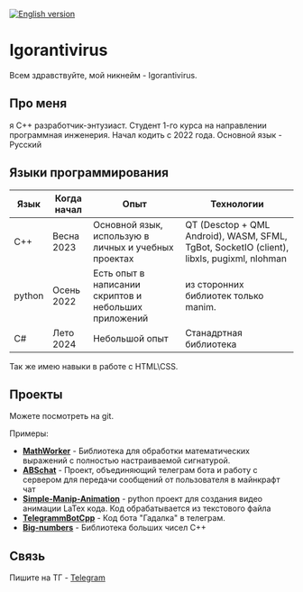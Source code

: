 [![English version](https://img.shields.io/badge/English%20version-blue)](README.md)

<h1>Igorantivirus</h1>

<p>Всем здравствуйте, мой никнейм - Igorantivirus.</p>

<h2>Про меня</h2>

<p>я C++ разработчик-энтузиаст. Студент 1-го курса на направлении программная инженерия. Начал кодить с 2022 года. Основной язык - Русский</p>

<h2>Языки программирования</h2>

|Язык  |Когда начал|Опыт                                                 |Технологии                                                                       |
|------|-----------|-----------------------------------------------------|---------------------------------------------------------------------------------|
|C++   |Весна 2023 |Основной язык, использую в личных и учебных проектах |QT (Desctop + QML Android), WASM, SFML, TgBot, SocketIO (client), libxls, pugixml, nlohman|
|python|Осень 2022 |Есть опыт в написании скриптов и небольших приложений|из сторонних библиотек только manim.                                             |
|C#    |Лето 2024  |Небольшой опыт                                       |Станадртная библиотека                                                           |

Так же имею навыки в работе с HTML\CSS.

<h2>Проекты</h2>

Можете посмотреть на git.

Примеры:

* **[MathWorker](https://github.com/Igorantivirus/MathWorker)** - Библиотека для обработки математических выражений с полностью настраиваемой сигнатурой.
* **[ABSchat](https://github.com/Igorantivirus/ABSchat)** - Проект, объединяющий телеграм бота и работу с сервером для передачи сообщений от пользователя в майнкрафт чат
* **[Simple-Manip-Animation](https://github.com/Igorantivirus/Simple-Manip-Animation)** - python проект для создания видео анимации LaTex кода. Код обрабатывается из текстового файла
* **[TelegrammBotCpp](https://github.com/Igorantivirus/TelegrammBotCpp)** - Код бота "Гадалка" в телеграм.
* **[Big-numbers](https://github.com/Igorantivirus/Big-numbers)** - Библиотека больших чисел С++

<h2>Связь</h2>

Пишите на ТГ - [Telegram](https://t.me/igorantivirus)
